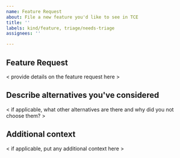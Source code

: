 ```yaml
---
name: Feature Request
about: File a new feature you'd like to see in TCE
title: ''
labels: kind/feature, triage/needs-triage
assignees: ''

---
```


## Feature Request

< provide details on the feature request here >

## Describe alternatives you've considered

< if applicable, what other alternatives are there and why did you not choose them? >

## Additional context

< if applicable, put any additional context here >
